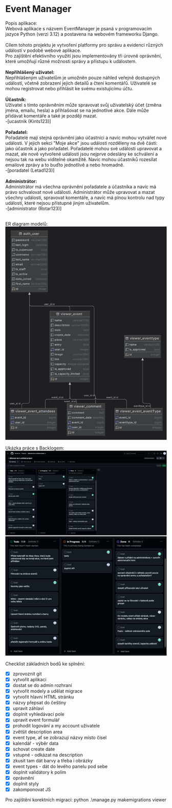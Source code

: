 # Event Manager
Popis aplikace: <br>Webová aplikace s názvem EventManager je psaná v programovacím jazyce Python (verzi 3.12) a postavena na webovém frameworku Django.
<br><br>
Cílem tohoto projektu je vytvoření platformy pro správu a evidenci různých událostí v podobě webové aplikace. <br>
Pro zajištění efektivního využití jsou implementovány tři úrovně oprávnění, které umožňují různé možnosti správy a přístupu k událostem. 
<br><br>
<strong>Nepřihlášený uživatel:</strong> <br>
Nepřihlášeným uživatelům je umožněn pouze náhled veřejně dostupných událostí, včetně zobrazení jejich detailů a čtení komentářů. Uživatelé se mohou registrovat nebo přihlásit ke svému existujícímu účtu. 
<br><br>
<strong>Účastník:</strong><br>
Uživatel s tímto oprávněním může spravovat svůj uživatelský účet (změna jména, emailu, hesla) a přihlašovat se na jednotlivé akce. Dále může přidávat komentáře a také je později mazat. 
<br>
-[ucastnik (Kints123)]
<br><br>
<strong>Pořadatel:</strong><br>
Pořadatelé mají stejná oprávnění jako účastníci a navíc mohou vytvářet nové události. V jejich sekci "Moje akce" jsou události rozděleny na dvě části: jako účastník a jako pořadatel. Pořadatelé mohou své události upravovat a mazat, ale nově vytvořené události jsou nejprve odeslány ke schválení a nejsou tak na webu viditelné okamžitě. Navíc mohou účastníků rozesílat emailové zprávy a to buďto jednotlivě a nebo hromadně.
<br>
-[poradatel (Letad123)]
<br><br>
<strong>Administrátor:</strong><br>
Administrátor má všechna oprávnění pořadatele a účastníka a navíc má právo schvalovat nové události. Administrátor může upravovat a mazat všechny události, spravovat komentáře, a navíc má plnou kontrolu nad typy událostí, které nejsou přístupné jiným uživatelům.
<br>
-[administrator (Rotar123)]
<br><br>


ER diagram modelů:
![diagram](media/img/ERDiagram.png)

Ukázka práce s Backlogem:
![backlog](media/img/Backlog.png)
![backlog_detail](media/img/Backlog_detail.png)

Checklist základních bodů ke splnění:
- [x] zprovoznit git
- [x] vytvořit aplikaci
- [x] dostat se do admin rozhraní
- [x] vytvořit modely a udělat migrace
- [x] vytvořit hlavní HTML stránku
- [x] názvy přepsat do češtiny
- [x] upravit záhlaví
- [x] doplnit vyhledávací pole
- [x] upravit event formulář
- [x] prohodit logování a my account uživatele
- [x] zvětšit description area
- [x] event type, ať se zobrazují názvy místo čísel
- [x] kalendář - výběr data
- [x] schovat create date
- [x] vstupné - odkázat na description
- [x] zkusit tam dát barvy a třeba i obrázky
- [x] event types - dát do levého panelu pod sebe
- [x] doplnit validátory k polím
- [x] oprávnění
- [x] doplnit styly
- [x] zakomponovat JS

Pro zajištění korektních migrací:
python .\manage.py makemigrations viewer
